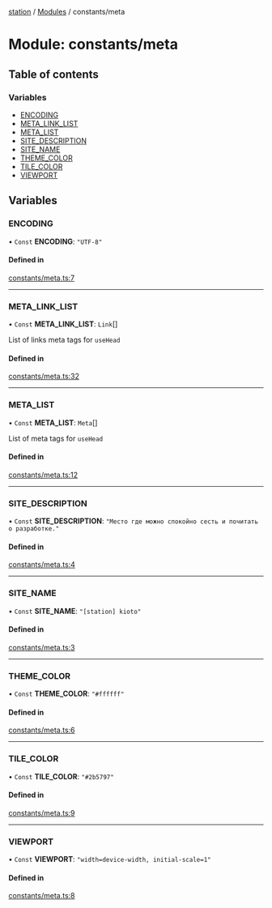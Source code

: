 [station](../README.md) / [Modules](../modules.md) / constants/meta

# Module: constants/meta

## Table of contents

### Variables

- [ENCODING](constants_meta.md#encoding)
- [META\_LINK\_LIST](constants_meta.md#meta_link_list)
- [META\_LIST](constants_meta.md#meta_list)
- [SITE\_DESCRIPTION](constants_meta.md#site_description)
- [SITE\_NAME](constants_meta.md#site_name)
- [THEME\_COLOR](constants_meta.md#theme_color)
- [TILE\_COLOR](constants_meta.md#tile_color)
- [VIEWPORT](constants_meta.md#viewport)

## Variables

### ENCODING

• `Const` **ENCODING**: ``"UTF-8"``

#### Defined in

[constants/meta.ts:7](https://github.com/kiotosi/station/blob/f3aa893/constants/meta.ts#L7)

___

### META\_LINK\_LIST

• `Const` **META\_LINK\_LIST**: `Link`[]

List of links meta tags for `useHead`

#### Defined in

[constants/meta.ts:32](https://github.com/kiotosi/station/blob/f3aa893/constants/meta.ts#L32)

___

### META\_LIST

• `Const` **META\_LIST**: `Meta`[]

List of meta tags for `useHead`

#### Defined in

[constants/meta.ts:12](https://github.com/kiotosi/station/blob/f3aa893/constants/meta.ts#L12)

___

### SITE\_DESCRIPTION

• `Const` **SITE\_DESCRIPTION**: ``"Место где можно спокойно сесть и почитать о разработке."``

#### Defined in

[constants/meta.ts:4](https://github.com/kiotosi/station/blob/f3aa893/constants/meta.ts#L4)

___

### SITE\_NAME

• `Const` **SITE\_NAME**: ``"[station] kioto"``

#### Defined in

[constants/meta.ts:3](https://github.com/kiotosi/station/blob/f3aa893/constants/meta.ts#L3)

___

### THEME\_COLOR

• `Const` **THEME\_COLOR**: ``"#ffffff"``

#### Defined in

[constants/meta.ts:6](https://github.com/kiotosi/station/blob/f3aa893/constants/meta.ts#L6)

___

### TILE\_COLOR

• `Const` **TILE\_COLOR**: ``"#2b5797"``

#### Defined in

[constants/meta.ts:9](https://github.com/kiotosi/station/blob/f3aa893/constants/meta.ts#L9)

___

### VIEWPORT

• `Const` **VIEWPORT**: ``"width=device-width, initial-scale=1"``

#### Defined in

[constants/meta.ts:8](https://github.com/kiotosi/station/blob/f3aa893/constants/meta.ts#L8)
